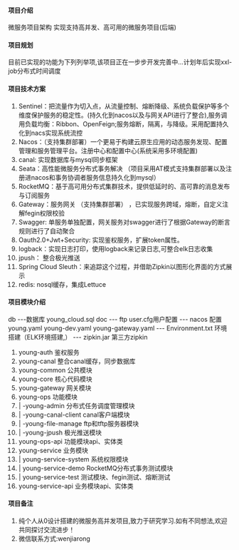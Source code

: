 #### 项目介绍
微服务项目架构 实现支持高并发、高可用的微服务项目(后端)

#### 项目规划
目前已实现的功能为下列列举项,该项目正在一步步开发完善中...计划年后实现xxl-job分布式时间调度

#### 项目技术方案

1.  Sentinel：把流量作为切入点，从流量控制、熔断降级、系统负载保护等多个维度保护服务的稳定性。(持久化到nacos以及与网关API进行了整合),服务调用负载均衡：Ribbon、OpenFeign;服务熔断，隔离，与降级。采用配置持久化到nacs实现系统流控
2.  Nacos：（支持集群部署）一个更易于构建云原生应用的动态服务发现、配置管理和服务管理平台。注册中心和配置中心(系统采用多环境配置)
3.  canal: 实现数据库与mysql同步框架
4.  Seata：高性能微服务分布式事务解决 （项目采用AT模式支持集群部署以及注册进nacos和事务协调者服务信息持久化到mysql）
5.  RocketMQ：基于高可用分布式集群技术，提供低延时的、高可靠的消息发布与订阅服务
6.  Gateway：服务网关 （支持集群部署） ，已实现服务跨域，熔断，自定义注解fegin权限校验
7.  Swagger: 单服务单独配置，网关服务对swagger进行了根据Gateway的断言规则进行了自动聚合
8.  Oauth2.0+Jwt+Security: 实现鉴权服务，扩展token属性。
9.  logback：实现日志打印，使用logback来记录日志,可整合elk日志收集
10. jpush： 整合极光推送
11. Spring Cloud Sleuth：来追踪这个过程，并借助Zipkin以图形化界面的方式展示
12. redis: nosql缓存，集成Lettuce


#### 项目模块介绍

db  ---数据库   young_cloud.sql
doc --- ftp     user.cfg用户配置
    --- nacos 配置 
            young.yaml
            young-dev.yaml
            young-gateway.yaml
    --- Environment.txt    环境搭建（ELK环境搭建,）
    --- zipkin.jar         第三方zipkin
    
1.  young-auth    鉴权服务
2.  young-canal   整合canal缓存，同步数据库
3.  young-common  公共模块
4.  young-core    核心代码模块
5.  young-gateway 网关模块
6.  young-ops     功能模块
7.   |   -young-admin              分布式任务调度管理模块
8.   |   -young-canal-client       canal客户端模块
9.   |   -young-file-manage        ftp和tftp服务器模块
10.  |   -young-jpush              极光推送模块
11.  young-ops-api 功能模块api、实体类
12.  young-service 业务模块
13.  |   young-service-system       系统权限模块
14.  |   young-service-demo         RocketMQ分布式事务测试模块
15.  |   young-service-test         测试模块、fegin测试、熔断测试
16.  young-service-api 业务模块api、实体类



#### 项目备注
1. 纯个人从0设计搭建的微服务高并发项目,致力于研究学习.如有不同想法,欢迎共同探讨交流进步！
2. 微信联系方式:wenjiarong
